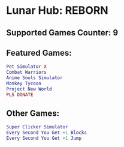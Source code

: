 # Lunar Hub: REBORN

## Supported Games Counter: 9

## Featured Games:
```lua
Pet Simulator X
Combat Warriors
Anime Souls Simulator
Monkey Tycoon
Project New World
PLS DONATE
```

## Other Games:
```lua
Super Clicker Simulator
Every Second You Get +1 Blocks
Every Second You Get +1 Jump
```
